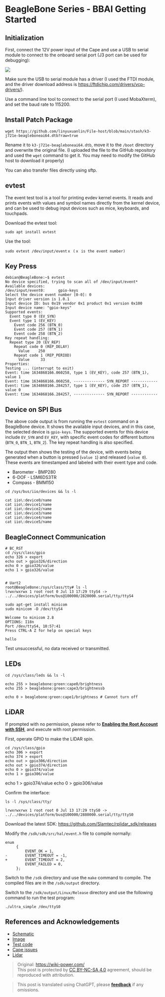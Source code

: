 # BeagleBone Series - BBAI Getting Started

## Initialization

First, connect the 12V power input of the Cape and use a USB to serial module to connect to the onboard serial port (J3 port can be used for debugging):

![](https://wiki-media-1253965369.cos.ap-guangzhou.myqcloud.com/img/20211027164010.png)

Make sure the USB to serial module has a driver (I used the FTDI module, and the driver download address is <https://ftdichip.com/drivers/vcp-drivers/>).

Use a command line tool to connect to the serial port (I used MobaXterm), and set the baud rate to 115200.

## Install Patch Package

```shell
wget https://github.com/linyuxuanlin/File-host/blob/main/stash/k3-j721e-beagleboneai64.dtb?raw=true
```

Rename it to `k3-j721e-beagleboneai64.dtb`, move it to the `/boot` directory and overwrite the original file. (I uploaded the file to the GitHub repository and used the `wget` command to get it. You may need to modify the GitHub host to download it properly)

You can also transfer files directly using sftp.

## evtest

The event test tool is a tool for printing evdev kernel events. It reads and prints events with values and symbol names directly from the kernel device, and can be used to debug input devices such as mice, keyboards, and touchpads.

Download the evtest tool:

```shell
sudo apt install evtest
```

Use the tool:

```shell
sudo evtest /dev/input/eventｘ (ｘ is the event number)
```

## Key Press

```shell
debian@BeagleBone:~$ evtest
No device specified, trying to scan all of /dev/input/event*
Available devices:
/dev/input/event0:      gpio-keys
Select the device event number [0-0]: 0
Input driver version is 1.0.1
Input device ID: bus 0x19 vendor 0x1 product 0x1 version 0x100
Input device name: "gpio-keys"
Supported events:
  Event type 0 (EV_SYN)
  Event type 1 (EV_KEY)
    Event code 256 (BTN_0)
    Event code 257 (BTN_1)
    Event code 258 (BTN_2)
Key repeat handling:
  Repeat type 20 (EV_REP)
    Repeat code 0 (REP_DELAY)
      Value    250
    Repeat code 1 (REP_PERIOD)
      Value     33
Properties:
Testing ... (interrupt to exit)
Event: time 1634868166.060258, type 1 (EV_KEY), code 257 (BTN_1), value 1
Event: time 1634868166.060258, -------------- SYN_REPORT ------------
Event: time 1634868166.284257, type 1 (EV_KEY), code 257 (BTN_1), value 0
Event: time 1634868166.284257, -------------- SYN_REPORT ------------
```

## Device on SPI Bus

The above code output is from running the `evtest` command on a BeagleBone device. It shows the available input devices, and in this case, the selected device is `gpio-keys`. The supported events for this device include `EV_SYN` and `EV_KEY`, with specific event codes for different buttons (`BTN_0`, `BTN_1`, `BTN_2`). The key repeat handling is also specified.

The output then shows the testing of the device, with events being generated when a button is pressed (`value 1`) and released (`value 0`). These events are timestamped and labeled with their event type and code.

- Barometer - BMP280
- 6-DOF - LSM6DS3TR
- Compass - BMM150

```shell
cd /sys/bus/iio/devices && ls -l

cat iio\:device0/name
cat iio\:device1/name
cat iio\:device2/name
cat iio\:device3/name
cat iio\:device4/name
cat iio\:device5/name
```

## BeagleConnect Communication

```shell
# BC_RST
cd /sys/class/gpio
echo 326 > export
echo out > gpio326/direction
echo 0 > gpio326/value
echo 1 > gpio326/value


# Uart2
root@BeagleBone:/sys/class/tty# ls -l
lrwxrwxrwx 1 root root 0 Jul 13 17:29 ttyS4 -> ../../devices/platform/bus@100000/2820000.serial/tty/ttyS4

sudo apt-get install minicom
sudo minicom -D /dev/ttyS4

Welcome to minicom 2.8
OPTIONS: I18n
Port /dev/ttyS4, 10:57:41
Press CTRL-A Z for help on special keys

hello
```

Test unsuccessful, no data received or transmitted.

## LEDs

```shell
cd /sys/class/leds && ls -l

echo 255 > beaglebone:green:cape0/brightness
echo 255 > beaglebone:green:cape3/brightnessb

echo 0 > beaglebone:green:cape1/brightness # Cannot turn off
```

## LiDAR

If prompted with no permission, please refer to [**Enabling the Root Account with SSH**](https://wiki-power.com/en/BeagleBone%E7%B3%BB%E5%88%97-%E5%9F%BA%E6%9C%AC%E5%8F%82%E6%95%B0%E4%B8%8E%E7%8E%AF%E5%A2%83%E9%85%8D%E7%BD%AE#%E5%90%AF%E7%94%A8-ssh-%E7%9A%84-root-%E5%B8%90%E6%88%B7), and execute with root permission.

First, operate GPIO to make the LIDAR spin.

```shell
cd /sys/class/gpio
echo 306 > export
echo 374 > export
echo out > gpio306/direction
echo out > gpio374/direction
echo 0 > gpio374/value
echo 1 > gpio306/value
```

echo 1 > gpio374/value
echo 0 > gpio306/value

Confirm the interface:

```shell
ls -l /sys/class/tty/

lrwxrwxrwx 1 root root 0 Jul 13 17:29 ttyS0 -> ../../devices/platform/bus@100000/2880000.serial/tty/ttyS0
```

Download the latest SDK: <https://github.com/Slamtec/rplidar_sdk/releases>

Modify the `/sdk/sdk/src/hal/event.h` file to compile normally:

```shell
enum
     {
         EVENT_OK = 1,
-        EVENT_TIMEOUT = -1,
+        EVENT_TIMEOUT = 2,
         EVENT_FAILED = 0,
     };
```

Switch to the `/sdk` directory and use the `make` command to compile. The compiled files are in the `/sdk/output` directory.

Switch to the `/sdk/output/Linux/Release` directory and use the following command to run the test program:

```shell
./ultra_simple /dev/ttyS0
```

## References and Acknowledgements

- [Schematic](file:///C:/Users/Power/Projects/Internship_at_Seeed/Projects/Robotics_Cape_Rev2/Reference/BeagleBone%20AI%20TDA4VM_SCH_V1.0_210805.pdf)
- [Image](https://rcn-ee.net/rootfs/debian-arm64/)
- [Test code](https://gitee.com/gary87m/notes_seeed/blob/master/BBAI_Robotics%20Cape.md)
- [Cape issues](https://docs.qq.com/sheet/DU1BBZnNORlJhRG5w)
- [Lidar](https://github.com/Slamtec/rplidar_sdk)

> Original: <https://wiki-power.com/>  
> This post is protected by [CC BY-NC-SA 4.0](https://creativecommons.org/licenses/by/4.0/deed.en) agreement, should be reproduced with attribution.

> This post is translated using ChatGPT, please [**feedback**](https://github.com/linyuxuanlin/Wiki_MkDocs/issues/new) if any omissions.
